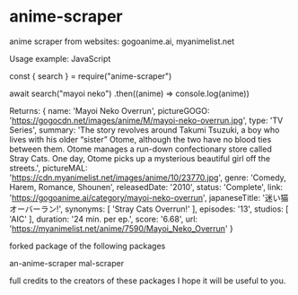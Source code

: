 # anime-scraper

anime scraper from websites: gogoanime.ai, myanimelist.net


Usage example: JavaScript


const { search } = require("anime-scraper")

await search("mayoi neko")
.then((anime) => console.log(anime))


Returns: {
name: 'Mayoi Neko Overrun',
pictureGOGO: 'https://gogocdn.net/images/anime/M/mayoi-neko-overrun.jpg',
type: 'TV Series',
summary: 'The story revolves around Takumi Tsuzuki, a boy who lives with his older “sister” Otome, although the two have no blood ties between them. Otome manages a run-down 
confectionary store called Stray Cats. One day, Otome picks up a mysterious beautiful girl off the streets.',
pictureMAL: 'https://cdn.myanimelist.net/images/anime/10/23770.jpg',
genre: 'Comedy, Harem, Romance, Shounen',
releasedDate: '2010',
status: 'Complete',
link: 'https://gogoanime.ai/category/mayoi-neko-overrun',
japaneseTitle: '迷い猫オーバーラン!',
synonyms: [ 'Stray Cats Overrun!' ],
episodes: '13',
studios: [ 'AIC' ],
duration: '24 min. per ep.',
score: '6.68',
url: 'https://myanimelist.net/anime/7590/Mayoi_Neko_Overrun'
}


forked package of the following packages

an-anime-scraper
mal-scraper

full credits to the creators of these packages I hope it will be useful to you.
